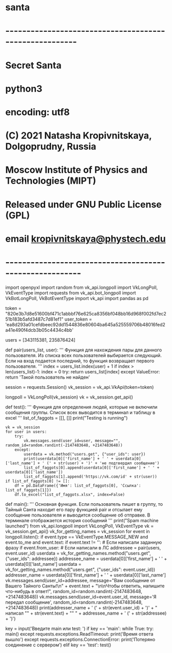# santa
# -------------------------------------------------------
# Secret Santa
# python3
# encoding: utf8
# (C) 2021 Natasha Kropivnitskaya, Dolgoprudny, Russia
# Moscow Institute of Physics and Technologies (MIPT)
# Released under GNU Public License (GPL)
# email kropivnitskaya@phystech.edu
# --------------------------------------------------------
import openpyxl
import random
from vk_api.longpoll import VkLongPoll, VkEventType
import requests
from vk_api.bot_longpoll import VkBotLongPoll, VkBotEventType
import vk_api
import pandas as pd

token = "820e3b7d8e51600bf471c1abbbf76e625ca8356bf048bb16d968f002fd7ec251b183b5afd3487c7d81ef1"
user_token = 'ea8d293a01cefdbeec92dd1544836e80604ba645a525559706b48016fed2a41e490f4dcb3b05c4434c4bb'

users = [343115381, 235876424]


def pair(users_list, user):
	'''
	Функция для нахождения пары для данного пользователя. Из списка всех пользователей выбирается следующий.
	Если на вход подается последний, то функция возвращает первого пользователя.
	'''
	index = users_list.index(user) + 1
	if index > len(users_list)-1:
		index = 0
	try:
		return users_list[index]
	except ValueError:
		return 'Такой пользователь не найден'


session = requests.Session()
vk_session = vk_api.VkApi(token=token)

longpoll = VkLongPoll(vk_session)
vk = vk_session.get_api()

def test():
	'''
	Функция для определения людей, которые не включили сообщения группы.
	Список всех выводится в терминал и таблицу в excel
	'''
	list_of_faggots = [[], []]
	print("Testing is running")

	vk = vk_session
	for user in users:
		try:
			vk.messages.send(user_id=user, message="", random_id=random.randint(-2147483648, +2147483648))
		except:
			userdata = vk.method("users.get", {"user_ids": user})
			print(userdata[0]['first_name'] + ' ' + userdata[0]['last_name'] + ' (' + str(user) + ')' + 'не подтвердил сообщение')
			list_of_faggots[0].append(userdata[0]['first_name'] + ' ' + userdata[0]['last_name'])
			list_of_faggots[1].append('https://vk.com/id' + str(user))
	if list_of_faggots[0] != []:
		df = pd.DataFrame({'Имя': list_of_faggots[0], 'Ссылка': list_of_faggots[1]})
		df.to_excel("list_of_faggots.xlsx", index=False)


def main():
	'''
	Основная функция. Если пользователь пишет в группу, то Тайный Санта находит его пару функцией pair и отсылает ему сообщение пользователя и выводится сообщение об отправке.
	В терминале отображается история сообщений
	'''
	print("Spam machine launched")
	from vk_api.longpoll import VkLongPoll, VkEventType
	vk = vk_session.get_api()
	vk_for_getting_names = vk_session
	for event in longpoll.listen():
		if event.type == VkEventType.MESSAGE_NEW and event.to_me and event.text:
			if event.text != '':  # Если написали заданную фразу
				if event.from_user:  # Если написали в ЛС
					addressee = pair(users, event.user_id)
					userdata = vk_for_getting_names.method("users.get", {"user_ids": addressee})
					addressee_name = userdata[0]['first_name'] + ' ' + userdata[0]['last_name']
					userdata = vk_for_getting_names.method("users.get", {"user_ids": event.user_id})
					addresser_name = userdata[0]['first_name'] + ' ' + userdata[0]['last_name']
					vk.messages.send(user_id=addressee, message="Вам сообщение от Вашего Тайного Санты!\n" + event.text + "\n\nЧтобы ответить, напишите что-нибудь в ответ!", random_id=random.randint(-2147483648, +2147483648))
					vk.messages.send(user_id=event.user_id, message='Я передал сообщение', random_id=random.randint(-2147483648, +2147483648))
					print(addresser_name + ' (' + str(event.user_id) + ')' + " написал \"" + str(event.text) + "\" " + addressee_name + ' (' + str(addressee) + ')')

key = input('Введите main или test: ')
if key == 'main':
	while True:
		try:
			main()
		except requests.exceptions.ReadTimeout:
			print('Время ответа вышло')
		except requests.exceptions.ConnectionError:
			print('Потеряно соединение с сервером')
elif key == 'test':
	test()
